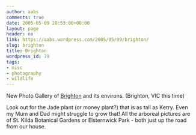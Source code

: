```yaml
---
author: aabs
comments: true
date: 2005-05-09 20:53:00+00:00
layout: page
header: no
link: https://aabs.wordpress.com/2005/05/09/brighton/
slug: brighton
title: Brighton
wordpress_id: 79
tags:
- misc
- photography
- wildlife
---
```


New Photo Gallery of [Brighton](http://spaces.msn.com/members/aabs/PersonalSpace.aspx?_c11_PhotoAlbum_spaHandler=TWljcm9zb2Z0LlNwYWNlcy5XZWIuUGFydHMuUGhvdG9BbGJ1bS5FZGl0TW9kZUNvbnRyb2xsZXI%24&_c11_PhotoAlbum_albumid=cns!1p6zN2eYD_ILJwnY30SEqqOg!141&_c11_PhotoAlbum_spaReturnToFull=1&_c=PhotoAlbum&_c02_owner=1) and its environs. (Brighton, VIC this time)

Look out for the Jade plant (or money plant?) that is as tall as Kerry. Even my Mum and Dad might struggle to grow that! All the arboreal pictures are of St. Kilda Botanical Gardens or Elsternwick Park - both just up the road from our house.
